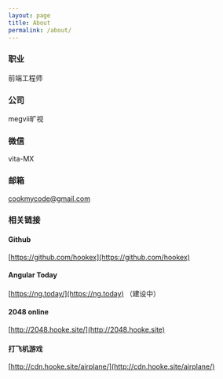 ```yaml
---
layout: page
title: About
permalink: /about/
---
```


### 职业
前端工程师

### 公司
megvii旷视

### 微信
vita-MX

### 邮箱
cookmycode@gmail.com

### 相关链接

#### Github
[https://github.com/hookex](https://github.com/hookex)

#### Angular Today
[https://ng.today/](https://ng.today) （建设中）

#### 2048 online
[http://2048.hooke.site/](http://2048.hooke.site)

#### 打飞机游戏
[http://cdn.hooke.site/airplane/](http://cdn.hooke.site/airplane/)
